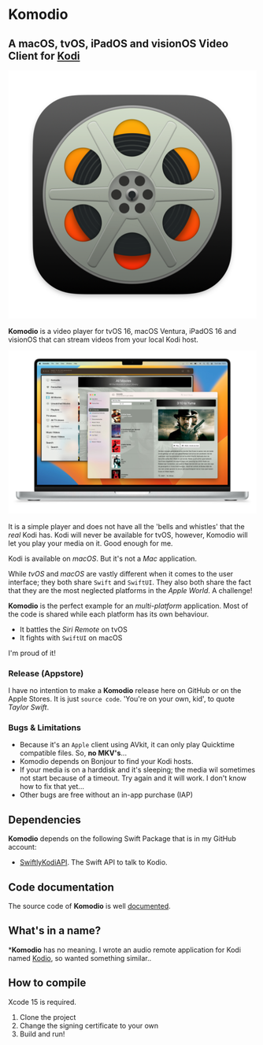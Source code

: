 #  Komodio

## A macOS, tvOS, iPadOS and visionOS Video Client for [Kodi](https://kodi.tv)

![Icon](https://github.com/Desbeers/Komodio/raw/main/Images/icon.png)

**Komodio** is a video player for tvOS 16, macOS Ventura, iPadOS 16 and visionOS that can stream videos from your local Kodi host.

![Komodio](https://github.com/Desbeers/Komodio/raw/main/Images/screenshot-macOS.jpg)

It is a simple player and does not have all the 'bells and whistles' that the *real* Kodi has. Kodi will never be available for tvOS, however, Komodio will let you play your media on it. Good enough for me.

Kodi is available on *macOS*. But it's not a *Mac* application.

While *tvOS* and *macOS* are vastly different when it comes to the user interface; they both share `Swift` and `SwiftUI`. They also both share the fact that they are the most neglected platforms in the *Apple World*. A challenge!

**Komodio** is the perfect example for an *multi-platform* application. Most of the code is shared while each platform has its own behaviour.

- It battles the *Siri Remote* on tvOS
- It fights with `SwiftUI` on macOS

I'm proud of it!

### Release (Appstore)

I have no intention to make a **Komodio** release here on GitHub or on the Apple Stores. It is just `source code`. 'You're on your own, kid', to quote *Taylor Swift*.

### Bugs & Limitations

- Because it's an `Apple` client using AVkit, it can only play Quicktime compatible files. So, **no MKV's**...
- Komodio depends on Bonjour to find your Kodi hosts.
- If your media is on a harddisk and it's sleeping; the media wil sometimes not start because of a timeout. Try again and it will work. I don't know how to fix that yet...
- Other bugs are free without an in-app purchase (IAP)

## Dependencies

**Komodio** depends on the following Swift Package that is in my GitHub account:

- [SwiftlyKodiAPI](https://github.com/Desbeers/swiftlykodiapi). The Swift API to talk to Kodio.

## Code documentation

The source code of **Komodio** is well [documented](https://desbeers.github.io/Komodio/).

## What's in a name?

***Komodio** has no meaning. I wrote an audio remote application for Kodi named [Kodio](https://github.com/Desbeers/Kodio/), so wanted something similar..

## How to compile

Xcode 15 is required.

1. Clone the project
2. Change the signing certificate to your own
2. Build and run!
